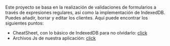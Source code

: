 Este proyecto se basa en la realización de validaciones de formularios a través de expresiones regulares, así como la implementación de IndexedDB. Puedes añadir, borrar y editar los clientes. Aquí puede encontrar los siguientes puntos:

* CheatSheet, con lo básico de IndexedDB para no olvidarlo: [click](/CheatSheet.md)
* Archivos Js de nuestra aplicación: [click](/js/)
